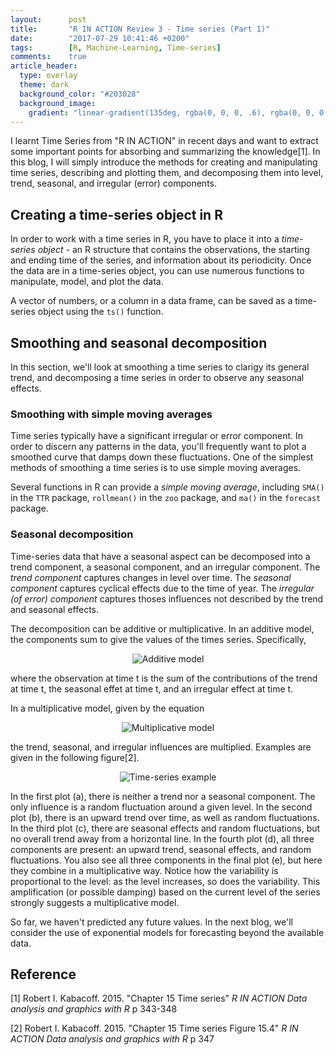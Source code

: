 ```yaml
---
layout:      post
title:       "R IN ACTION Review 3 - Time series (Part 1)"
date:        "2017-07-29 10:41:46 +0200"
tags:        [R, Machine-Learning, Time-series]
comments:    true
article_header:
  type: overlay
  theme: dark
  background_color: "#203028"
  background_image:
    gradient: "linear-gradient(135deg, rgba(0, 0, 0, .6), rgba(0, 0, 0, .4))"
---
```


I learnt Time Series from "R IN ACTION" in recent days and want to extract some
important points for absorbing and summarizing the knowledge[1]. In this blog, I
will simply introduce the methods for creating and manipulating time series,
describing and plotting them, and decomposing them into level, trend, seasonal,
and irregular (error) components.

## Creating a time-series object in R

In order to work with a time series in R, you have to place it into a
_time-series object_ - an R structure that contains the observations, the
starting and ending time of the series, and information about its periodicity.
Once the data are in a time-series object, you can use numerous functions to
manipulate, model, and plot the data.

A vector of numbers, or a column in a data frame, can be saved as a time-series
object using the `ts()` function.

## Smoothing and seasonal decomposition

In this section, we'll look at smoothing a time series to clarigy its general
trend, and decomposing a time series in order to observe any seasonal effects.

### Smoothing with simple moving averages

Time series typically have a significant irregular or error component. In order
to discern any patterns in the data, you'll frequently want to plot a smoothed
curve that damps down these fluctuations. One of the simplest methods of
smoothing a time series is to use simple moving averages.

Several functions in R can provide a _simple moving average_, including `SMA()`
in the `TTR` package, `rollmean()` in the `zoo` package, and `ma()` in the
`forecast` package.

### Seasonal decomposition

Time-series data that have a seasonal aspect can be decomposed into a trend
component, a seasonal component, and an irregular component. The _trend
component_ captures changes in level over time. The _seasonal component_
captures cyclical effects due to the time of year. The _irregular (of error)
component_ captures thoses influences not described by the trend and seasonal
effects.

The decomposition can be additive or multiplicative. In an additive model, the
components sum to give the values of the times series. Specifically,

<p align="center">
<img alt="Additive model" src="https://latex.codecogs.com/gif.latex?\fn_jvn&space;Y_{t}&space;=&space;Trend_{t}&space;&plus;&space;Seasonal_{t}&space;&plus;&space;Irregular_{t}"/>
</p>

where the observation at time t is the sum of the contributions of the trend at
time t, the seasonal effet at time t, and an irregular effect at time t.

In a multiplicative model, given by the equation

<p align="center">
<img alt="Multiplicative model" src="https://latex.codecogs.com/gif.latex?\fn_jvn&space;Y_{t}&space;=&space;Trend_{t}&space;*&space;Seasonal_{t}&space;*&space;Irregular_{t}"/>
</p>

the trend, seasonal, and irregular influences are multiplied. Examples are given
in the following figure[2].

<p align="center">
  <img alt="Time-series example"
  src="{{ site.baseurl }}/images/20170729-seasonal-decomposition.png"/>
</p>

In the first plot (a), there is neither a trend nor a seasonal component. The
only influence is a random fluctuation around a given level. In the second plot
(b), there is an upward trend over time, as well as random fluctuations. In the
third plot (c), there are seasonal effects and random fluctuations, but no
overall trend away from a horizontal line. In the fourth plot (d), all three
components are present: an upward trend, seasonal effects, and random
fluctuations. You also see all three components in the final plot (e), but here
they combine in a multiplicative way. Notice how the variability is proportional
to the level: as the level increases, so does the variability. This amplification
(or possible damping) based on the current level of the series strongly suggests
a multiplicative model.

So far, we haven't predicted any future values. In the next blog, we'll consider
the use of exponential models for forecasting beyond the available data.

## Reference

[1] Robert I. Kabacoff. 2015. "Chapter 15 Time series" _R IN ACTION Data
analysis and graphics with R_ p 343-348

[2] Robert I. Kabacoff. 2015. "Chapter 15 Time series Figure 15.4" _R IN ACTION
Data analysis and graphics with R_ p 347
